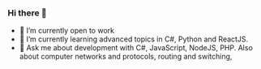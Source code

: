 ### Hi there 👋

- 🔭 I’m currently open to work
- 🌱 I’m currently learning advanced topics in C#, Python and ReactJS.
- 💬 Ask me about development with C#, JavaScript, NodeJS, PHP. Also about computer networks and protocols, routing and switching, 
<!--
**neocdex/neocdex** is a ✨ _special_ ✨ repository because its `README.md` (this file) appears on your GitHub profile.

Here are some ideas to get you started:

- 👯 I’m looking to collaborate on ...
- 🤔 I’m looking for help with ...
- 📫 How to reach me: ...
- 😄 Pronouns: ...
- ⚡ Fun fact: ...
-->
